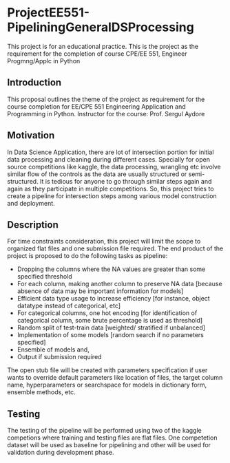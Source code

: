 # ProjectEE551-PipeliningGeneralDSProcessing
This project is for an educational practice. This is the project as the requirement for the completion of course CPE/EE 551, Engineer Progmng/Applc in Python

## Introduction
This proposal outlines the theme of the project as requirement for the course completion for EE/CPE 551 Engineering Application and Programming in Python.
Instructor for the course: Prof. Sergul Aydore

## Motivation
In Data Science Application, there are lot of intersection portion for initial data processing and cleaning during different cases. Specially for open source competitions like kaggle, the data processing, wrangling etc involve similar flow of the controls as the data are usually structured or semi-structured. It is tedious for anyone to go through similar steps again and again as they participate in multiple competitions. So, this project tries to create a pipeline for intersection steps among various model construction and deployment.

## Description
For time constraints consideration, this project will limit the scope to organized flat files and one submission file required. The end product of the project is proposed to do the following tasks as pipeline:
* Dropping the columns where the NA values are greater than some specified threshold
* For each column, making another column to preserve NA data [because absence of data may be important information for models]
* Efficient data type usage to increase efficiency [for instance, object datatype instead of categorical, etc]
* For categorical columns, one hot encoding [for identification of categorical column, some brute percentage is used as threshold]
* Random split of test-train data [weighted/ stratified if unbalanced]
* Implementation of some models [random search if no parameters specified]
* Ensemble of models and,
* Output if submission required

The open stub file will be created with parameters specification if user wants to override default parameters like location of files, the target column name, hyperparameters or searchspace for models in dictionary form, ensemble methods, etc.

## Testing
The testing of the pipeline will be performed using two of the kaggle competions where training and testing files are flat files. One competetion dataset will be used as baseline for pipelining and other will be used for validation during development phase.
